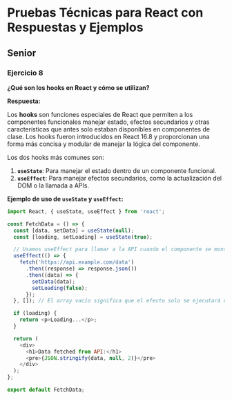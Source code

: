 # Pruebas Técnicas para React con Respuestas y Ejemplos

## Senior

### Ejercicio 8
**¿Qué son los hooks en React y cómo se utilizan?**

**Respuesta:**

Los **hooks** son funciones especiales de React que permiten a los componentes funcionales manejar estado, efectos secundarios y otras características que antes solo estaban disponibles en componentes de clase. Los hooks fueron introducidos en React 16.8 y proporcionan una forma más concisa y modular de manejar la lógica del componente.

Los dos hooks más comunes son:
1. **`useState`**: Para manejar el estado dentro de un componente funcional.
2. **`useEffect`**: Para manejar efectos secundarios, como la actualización del DOM o la llamada a APIs.

**Ejemplo de uso de `useState` y `useEffect`:**

```javascript
import React, { useState, useEffect } from 'react';

const FetchData = () => {
  const [data, setData] = useState(null);
  const [loading, setLoading] = useState(true);

  // Usamos useEffect para llamar a la API cuando el componente se monta
  useEffect(() => {
    fetch('https://api.example.com/data')
      .then((response) => response.json())
      .then((data) => {
        setData(data);
        setLoading(false);
      });
  }, []); // El array vacío significa que el efecto solo se ejecutará una vez al montar el componente

  if (loading) {
    return <p>Loading...</p>;
  }

  return (
    <div>
      <h1>Data fetched from API:</h1>
      <pre>{JSON.stringify(data, null, 2)}</pre>
    </div>
  );
};

export default FetchData;
